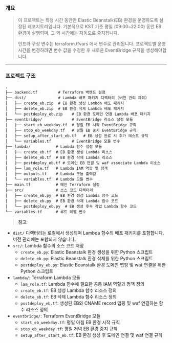 ### 개요
> 이 프로젝트는 특정 시간 동안만 Elastic Beanstalk(EB) 환경을 운영하도록 설정된 레포지토리입니다.
> 기본적으로 KST 기준 평일 (09:00~22:00) 동안 EB 환경이 실행되며, 그 외 시간에는 자동으로 중지됩니다.
>
> 인프라 구성 변수는 terraform.tfvars 에서 변수로 관리됩니다.
> 프로젝트별 운영 시간을 변경하려면 변수 값을 수정한 후 새로운 EventBridge 규칙을 생성해야합니다.

---

### 프로젝트 구조

```
.
├── backend.tf         # Terraform 백엔드 설정
├── dist/              # Lambda 배포 패키지 디렉터리 (버전 관리 제외)
│   ├── create_eb.zip  # EB 환경 생성 Lambda 배포 패키지
│   ├── delete_eb.zip  # EB 환경 삭제 Lambda 배포 패키지
│   └── postdeploy_eb.zip    # EB 환경 도메인 연결 Lambda 배포 패키지
├── eventbridge/             # EventBridge 리소스 설정 모듈
│   ├── start_eb_weekday.tf  # 평일 EB 시작 EventBridge 규칙
│   ├── stop_eb_weekday.tf   # 평일 EB 중지 EventBridge 규칙
│   ├── setup_after_start_eb.tf   # EB 생성 완료 시 추가 테스트 규칙
│   └── variables.tf         # EventBridge 모듈 변수
├── lambda/           # Lambda 함수 설정 모듈
│   ├── create_eb.tf  # EB 환경 생성 Lambda 리소스
│   ├── delete_eb.tf  # EB 환경 삭제 Lambda 리소스
│   ├── postdeploy_eb.tf # 도메인 EB 연결 및 waf associate Lambda 리소스
│   ├── lam_role.tf   # Lambda IAM 역할 및 정책
│   ├── outputs.tf    # Lambda 모듈 출력값
│   └── variables.tf  # Lambda 모듈 변수
├── main.tf           # 메인 Terraform 설정
├── src/              # 소스 코드 디렉터리
│   ├── create_eb.py  # EB 환경 생성 Lambda 함수 코드
│   ├── delete_eb.py  # EB 환경 삭제 Lambda 함수 코드
│   └── postdeploy_eb.py  # EB 생성 후속 작업 Lambda 함수 코드
└── variables.tf      # 루트 레벨 변수
```

> **참고**:
- `dist/` 디렉터리는 로컬에서 생성되며 Lambda 함수의 배포 패키지를 포함합니다. 버전 관리에는 포함되지 않습니다.
- `src/`: Lambda 함수의 소스 코드 저장
  - `create_eb.py`: Elastic Beanstalk 환경 생성을 위한 Python 스크립트
  - `delete_eb.py`: Elastic Beanstalk 환경 삭제를 위한 Python 스크립트
  - `postdeploy_eb.py`: Elastic Beanstalk 환경 도메인 맵핑 및 waf 연결을 위한 Python 스크립트
- `lambda/`: Terraform Lambda 모듈
  - `lam_role.tf`: Lambda 함수에 필요한 공통 IAM 역할과 정책 정의
  - `create_eb.tf`: EB 생성 Lambda 함수 리소스 정의
  - `delete_eb.tf`: EB 삭제 Lambda 함수 리소스 정의
  - `postdeploy_eb.tf`: 생성된 EB와 CNAME record 맵핑 및 waf 연결하는 함수 리소스 정의
- `eventbridge/`: Terraform EventBridge 모듈
  - `start_eb_weekday.tf`: 평일 아침 EB 환경 시작 규칙
  - `stop_eb_weekday.tf`: 평일 저녁 EB 환경 중지 규칙
  - `setup_after_start_eb.tf`: EB 환경 생성 후 도메인 연결 및 waf 연결 규칙

